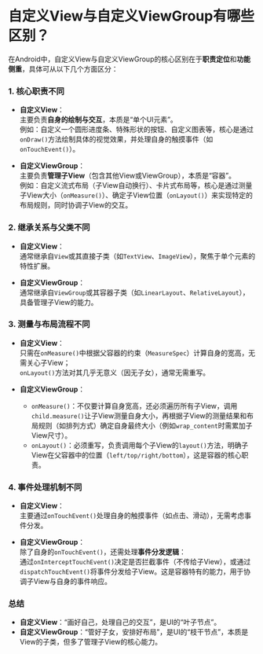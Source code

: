 # 自定义View与自定义ViewGroup有哪些区别？

在Android中，自定义View与自定义ViewGroup的核心区别在于**职责定位**和**功能侧重**，具体可从以下几个方面区分：


### 1. **核心职责不同**
- **自定义View**：  
  主要负责**自身的绘制与交互**，本质是“单个UI元素”。  
  例如：自定义一个圆形进度条、特殊形状的按钮、自定义图表等，核心是通过`onDraw()`方法绘制具体的视觉效果，并处理自身的触摸事件（如`onTouchEvent()`）。

- **自定义ViewGroup**：  
  主要负责**管理子View**（包含其他View或ViewGroup），本质是“容器”。  
  例如：自定义流式布局（子View自动换行）、卡片式布局等，核心是通过测量子View大小（`onMeasure()`）、确定子View位置（`onLayout()`）来实现特定的布局规则，同时协调子View的交互。


### 2. **继承关系与父类不同**
- **自定义View**：  
  通常继承自`View`或其直接子类（如`TextView`、`ImageView`），聚焦于单个元素的特性扩展。

- **自定义ViewGroup**：  
  通常继承自`ViewGroup`或其容器子类（如`LinearLayout`、`RelativeLayout`），具备管理子View的能力。


### 3. **测量与布局流程不同**
- **自定义View**：  
  只需在`onMeasure()`中根据父容器的约束（`MeasureSpec`）计算自身的宽高，无需关心子View；  
  `onLayout()`方法对其几乎无意义（因无子女），通常无需重写。

- **自定义ViewGroup**：  
  - `onMeasure()`：不仅要计算自身宽高，还必须遍历所有子View，调用`child.measure()`让子View测量自身大小，再根据子View的测量结果和布局规则（如排列方式）确定自身最终大小（例如`wrap_content`时需累加子View尺寸）。  
  - `onLayout()`：必须重写，负责调用每个子View的`layout()`方法，明确子View在父容器中的位置（`left/top/right/bottom`），这是容器的核心职责。


### 4. **事件处理机制不同**
- **自定义View**：  
  主要通过`onTouchEvent()`处理自身的触摸事件（如点击、滑动），无需考虑事件分发。

- **自定义ViewGroup**：  
  除了自身的`onTouchEvent()`，还需处理**事件分发逻辑**：  
  通过`onInterceptTouchEvent()`决定是否拦截事件（不传给子View），或通过`dispatchTouchEvent()`将事件分发给子View。这是容器特有的能力，用于协调子View与自身的事件响应。


### 总结
- **自定义View**：“画好自己，处理自己的交互”，是UI的“叶子节点”。  
- **自定义ViewGroup**：“管好子女，安排好布局”，是UI的“枝干节点”，本质是View的子类，但多了管理子View的核心能力。